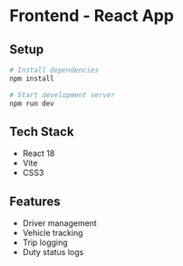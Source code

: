 # Frontend - React App

## Setup

```bash
# Install dependencies
npm install

# Start development server
npm run dev
```

## Tech Stack
- React 18
- Vite
- CSS3

## Features
- Driver management
- Vehicle tracking
- Trip logging
- Duty status logs